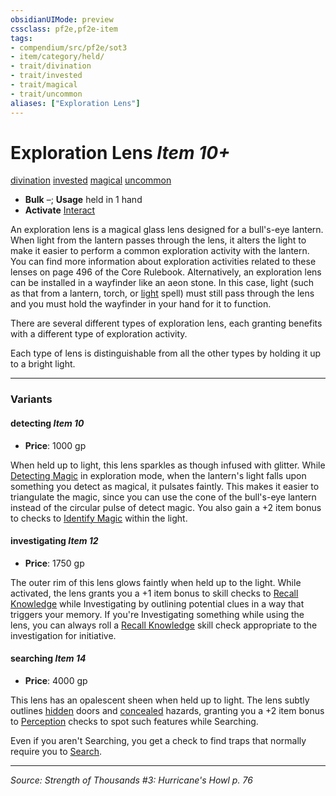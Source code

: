 ```yaml
---
obsidianUIMode: preview
cssclass: pf2e,pf2e-item
tags:
- compendium/src/pf2e/sot3
- item/category/held/
- trait/divination
- trait/invested
- trait/magical
- trait/uncommon
aliases: ["Exploration Lens"]
---
```

# Exploration Lens *Item 10+*  
[divination](rules/traits/divination.md "Divination School Trait")  [invested](rules/traits/invested.md "Invested Item Trait")  [magical](rules/traits/magical.md "Magical Item Trait")  [uncommon](rules/traits/uncommon.md "Uncommon Rarity Trait")  

- **Bulk** –; **Usage** held in 1 hand
- **Activate** [Interact](rules/actions/interact.md)

An exploration lens is a magical glass lens designed for a bull's-eye lantern. When light from the lantern passes through the lens, it alters the light to make it easier to perform a common exploration activity with the lantern. You can find more information about exploration activities related to these lenses on page 496 of the Core Rulebook. Alternatively, an exploration lens can be installed in a wayfinder like an aeon stone. In this case, light (such as that from a lantern, torch, or [light](compendium/spells/light.md) spell) must still pass through the lens and you must hold the wayfinder in your hand for it to function.

There are several different types of exploration lens, each granting benefits with a different type of exploration activity.

Each type of lens is distinguishable from all the other types by holding it up to a bright light.

---

### Variants

#### detecting *Item 10*

- **Price**: 1000 gp

When held up to light, this lens sparkles as though infused with glitter. While [Detecting Magic](rules/actions/detect-magic.md) in exploration mode, when the lantern's light falls upon something you detect as magical, it pulsates faintly. This makes it easier to triangulate the magic, since you can use the cone of the bull's-eye lantern instead of the circular pulse of detect magic. You also gain a +2 item bonus to checks to [Identify Magic](rules/actions/identify-magic.md) within the light.

#### investigating *Item 12*

- **Price**: 1750 gp

The outer rim of this lens glows faintly when held up to the light. While activated, the lens grants you a +1 item bonus to skill checks to [Recall Knowledge](rules/actions/recall-knowledge.md) while Investigating by outlining potential clues in a way that triggers your memory. If you're Investigating something while using the lens, you can always roll a [Recall Knowledge](rules/actions/recall-knowledge.md) skill check appropriate to the investigation for initiative.

#### searching *Item 14*

- **Price**: 4000 gp

This lens has an opalescent sheen when held up to light. The lens subtly outlines [hidden](rules/conditions.md#Hidden) doors and [concealed](rules/conditions.md#Concealed) hazards, granting you a +2 item bonus to [Perception](compendium/skills.md#Perception) checks to spot such features while Searching.

Even if you aren't Searching, you get a check to find traps that normally require you to [Search](rules/actions/search.md).

---
*Source: Strength of Thousands #3: Hurricane's Howl p. 76*